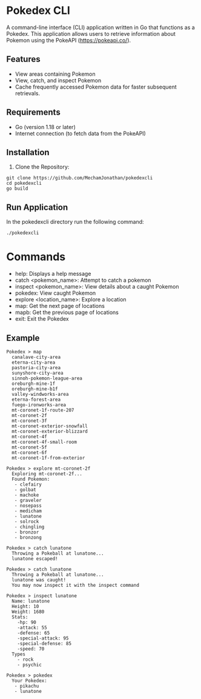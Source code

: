 # Pokedex CLI
A command-line interface (CLI) application written in Go that functions as a Pokedex. This application allows users to retrieve information about Pokemon using the PokeAPI (https://pokeapi.co/).

## Features 
- View areas containing Pokemon
- View, catch, and inspect Pokemon
- Cache frequently accessed Pokemon data for faster subsequent retrievals.

## Requirements
- Go (version 1.18 or later)
- Internet connection (to fetch data from the PokeAPI)
  
## Installation 
1. Clone the Repository:
```
git clone https://github.com/MechamJonathan/pokedexcli
cd pokedexcli
go build
```

## Run Application
In the pokedexcli directory run the following command:
```
./pokedexcli
```
# Commands
- help: Displays a help message
- catch <pokemon_name>: Attempt to catch a pokemon
- inspect <pokemon_name>: View details about a caught Pokemon
- pokedex: View caught Pokemon
- explore <location_name>: Explore a location
- map: Get the next page of locations
- mapb: Get the previous page of locations
- exit: Exit the Pokedex

## Example
```
Pokedex > map
  canalave-city-area
  eterna-city-area
  pastoria-city-area
  sunyshore-city-area
  sinnoh-pokemon-league-area
  oreburgh-mine-1f
  oreburgh-mine-b1f
  valley-windworks-area
  eterna-forest-area
  fuego-ironworks-area
  mt-coronet-1f-route-207
  mt-coronet-2f
  mt-coronet-3f
  mt-coronet-exterior-snowfall
  mt-coronet-exterior-blizzard
  mt-coronet-4f
  mt-coronet-4f-small-room
  mt-coronet-5f
  mt-coronet-6f
  mt-coronet-1f-from-exterior

Pokedex > explore mt-coronet-2f
  Exploring mt-coronet-2f...
  Found Pokemon: 
   - clefairy
   - golbat
   - machoke
   - graveler
   - nosepass
   - medicham
   - lunatone
   - solrock
   - chingling
   - bronzor
   - bronzong

Pokedex > catch lunatone
  Throwing a Pokeball at lunatone...
  lunatone escaped!

Pokedex > catch lunatone
  Throwing a Pokeball at lunatone...
  lunatone was caught!
  You may now inspect it with the inspect command

Pokedex > inspect lunatone
  Name: lunatone
  Height: 10
  Weight: 1680
  Stats:
    -hp: 90
    -attack: 55
    -defense: 65
    -special-attack: 95
    -special-defense: 85
    -speed: 70
  Types
    - rock
    - psychic

Pokedex > pokedex
  Your Pokedex:
   - pikachu
   - lunatone
```
